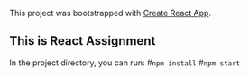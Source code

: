 This project was bootstrapped with [Create React App](https://github.com/facebook/create-react-app).

## This is React Assignment

In the project directory, you can run:
#`npm install`
#`npm start`
